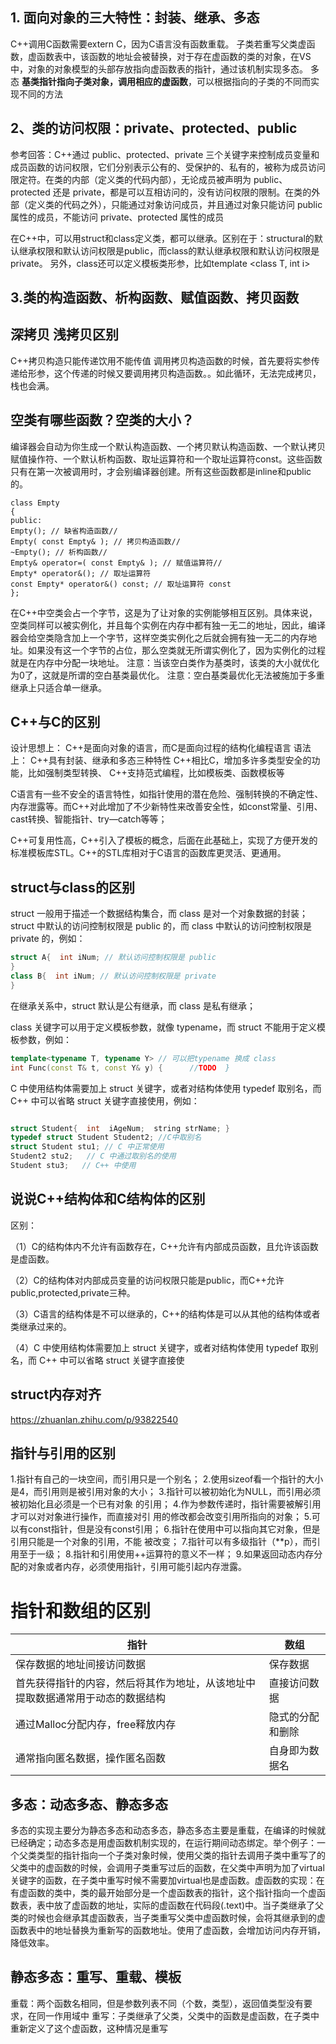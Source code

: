 ## 1. 面向对象的三大特性：封装、继承、多态

C++调用C函数需要extern C，因为C语言没有函数重载。
子类若重写父类虚函数，虚函数表中，该函数的地址会被替换，对于存在虚函数的类的对象，在VS中，对象的对象模型的头部存放指向虚函数表的指针，通过该机制实现多态。
多态 **基类指针指向子类对象，调用相应的虚函数**，可以根据指向的子类的不同而实现不同的方法

## 2、类的访问权限：private、protected、public
参考回答：C++通过 public、protected、private 三个关键字来控制成员变量和成员函数的访问权限，它们分别表示公有的、受保护的、私有的，被称为成员访问限定符。在类的内部（定义类的代码内部），无论成员被声明为 public、protected 还是 private，都是可以互相访问的，没有访问权限的限制。在类的外部（定义类的代码之外），只能通过对象访问成员，并且通过对象只能访问 public 属性的成员，不能访问 private、protected 属性的成员

在C++中，可以用struct和class定义类，都可以继承。区别在于：structural的默认继承权限和默认访问权限是public，而class的默认继承权限和默认访问权限是private。
另外，class还可以定义模板类形参，比如template <class T, int i>

## 3.类的构造函数、析构函数、赋值函数、拷贝函数


## 深拷贝 浅拷贝区别
C++拷贝构造只能传递饮用不能传值
调用拷贝构造函数的时候，首先要将实参传递给形参，这个传递的时候又要调用拷贝构造函数。。如此循环，无法完成拷贝，栈也会满。

## 空类有哪些函数？空类的大小？
编译器会自动为你生成一个默认构造函数、一个拷贝默认构造函数、一个默认拷贝赋值操作符、一个默认析构函数、取址运算符和一个取址运算符const。这些函数只有在第一次被调用时，才会别编译器创建。所有这些函数都是inline和public的。
```
class Empty
{
public:
Empty(); // 缺省构造函数//
Empty( const Empty& ); // 拷贝构造函数//
~Empty(); // 析构函数//
Empty& operator=( const Empty& ); // 赋值运算符//
Empty* operator&(); // 取址运算符
const Empty* operator&() const; // 取址运算符 const
};
```
在C++中空类会占一个字节，这是为了让对象的实例能够相互区别。具体来说，空类同样可以被实例化，并且每个实例在内存中都有独一无二的地址，因此，编译器会给空类隐含加上一个字节，这样空类实例化之后就会拥有独一无二的内存地址。如果没有这一个字节的占位，那么空类就无所谓实例化了，因为实例化的过程就是在内存中分配一块地址。
注意：当该空白类作为基类时，该类的大小就优化为0了，这就是所谓的空白基类最优化。
注意：空白基类最优化无法被施加于多重继承上只适合单一继承。

## C++与C的区别
设计思想上：
C++是面向对象的语言，而C是面向过程的结构化编程语言
语法上：
C++具有封装、继承和多态三种特性
C++相比C，增加多许多类型安全的功能，比如强制类型转换、
C++支持范式编程，比如模板类、函数模板等


C语言有一些不安全的语言特性，如指针使用的潜在危险、强制转换的不确定性、内存泄露等。而C++对此增加了不少新特性来改善安全性，如const常量、引用、cast转换、智能指针、try—catch等等；

C++可复用性高，C++引入了模板的概念，后面在此基础上，实现了方便开发的标准模板库STL。C++的STL库相对于C语言的函数库更灵活、更通用。

## struct与class的区别
struct 一般用于描述一个数据结构集合，而 class 是对一个对象数据的封装；
struct 中默认的访问控制权限是 public 的，而 class 中默认的访问控制权限是 private 的，例如：
```CPP
struct A{  int iNum; // 默认访问控制权限是 public 
} 
class B{  int iNum; // 默认访问控制权限是 private 
}
```
在继承关系中，struct 默认是公有继承，而 class 是私有继承；

class 关键字可以用于定义模板参数，就像 typename，而 struct 不能用于定义模板参数，例如：
```CPP
template<typename T, typename Y> // 可以把typename 换成 class  
int Func(const T& t, const Y& y) {      //TODO  }
```

C 中使用结构体需要加上 struct 关键字，或者对结构体使用 typedef 取别名，而 C++ 中可以省略 struct 关键字直接使用，例如：
```CPP

struct Student{  int  iAgeNum;  string strName; } 
typedef struct Student Student2; //C中取别名  
struct Student stu1; // C 中正常使用 
Student2 stu2;   // C 中通过取别名的使用
Student stu3;   // C++ 中使用
```

## 说说C++结构体和C结构体的区别

区别：

（1）C的结构体内不允许有函数存在，C++允许有内部成员函数，且允许该函数是虚函数。

（2）C的结构体对内部成员变量的访问权限只能是public，而C++允许public,protected,private三种。

（3）C语言的结构体是不可以继承的，C++的结构体是可以从其他的结构体或者类继承过来的。

（4）C 中使用结构体需要加上 struct 关键字，或者对结构体使用 typedef 取别名，而 C++ 中可以省略 struct 关键字直接使

## struct内存对齐
https://zhuanlan.zhihu.com/p/93822540
## 指针与引用的区别
1.指针有自己的一块空间，而引用只是一个别名；
2.使用sizeof看一个指针的大小是4，而引用则是被引用对象的大小；
3.指针可以被初始化为NULL，而引用必须被初始化且必须是一个已有对象 的引用；
4.作为参数传递时，指针需要被解引用才可以对对象进行操作，而直接对引 用的修改都会改变引用所指向的对象；
5.可以有const指针，但是没有const引用；
6.指针在使用中可以指向其它对象，但是引用只能是一个对象的引用，不能 被改变；
7.指针可以有多级指针（**p），而引用至于一级；
8.指针和引用使用++运算符的意义不一样；
9.如果返回动态内存分配的对象或者内存，必须使用指针，引用可能引起内存泄露。
# 指针和数组的区别
| 指针 | 数组 |
| ------ | ------ |
| 保存数据的地址间接访问数据 |保存数据|
| 首先获得指针的内容，然后将其作为地址，从该地址中提取数据通常用于动态的数据结构 | 直接访问数据|
|通过Malloc分配内存，free释放内存 |隐式的分配和删除|
| 通常指向匿名数据，操作匿名函数 | 自身即为数据名 |


## 多态：动态多态、静态多态
多态的实现主要分为静态多态和动态多态，静态多态主要是重载，在编译的时候就已经确定；动态多态是用虚函数机制实现的，在运行期间动态绑定。举个例子：一个父类类型的指针指向一个子类对象时候，使用父类的指针去调用子类中重写了的父类中的虚函数的时候，会调用子类重写过后的函数，在父类中声明为加了virtual关键字的函数，在子类中重写时候不需要加virtual也是虚函数。虚函数的实现：在有虚函数的类中，类的最开始部分是一个虚函数表的指针，这个指针指向一个虚函数表，表中放了虚函数的地址，实际的虚函数在代码段(.text)中。当子类继承了父类的时候也会继承其虚函数表，当子类重写父类中虚函数时候，会将其继承到的虚函数表中的地址替换为重新写的函数地址。使用了虚函数，会增加访问内存开销，降低效率。

## 静态多态：重写、重载、模板
重载：两个函数名相同，但是参数列表不同（个数，类型），返回值类型没有要求，在同一作用域中
重写：子类继承了父类，父类中的函数是虚函数，在子类中重新定义了这个虚函数，这种情况是重写